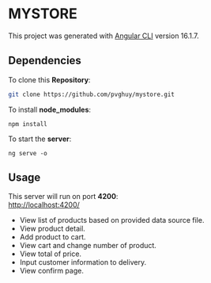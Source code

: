 # MYSTORE

This project was generated with [Angular CLI](https://github.com/angular/angular-cli) version 16.1.7.
## Dependencies

To clone this **Repository**:

```bash
git clone https://github.com/pvghuy/mystore.git
```

To install **node_modules**:

```
npm install
```

To start the **server**:

```
ng serve -o
```

## Usage

This server will run on port **4200**:  
[http://localhost:4200/](http://localhost:3000/)

- View list of products based on provided data source file.
- View product detail.
- Add product to cart.
- View cart and change number of product.
- View total of price.
- Input customer information to delivery.
- View confirm page.
